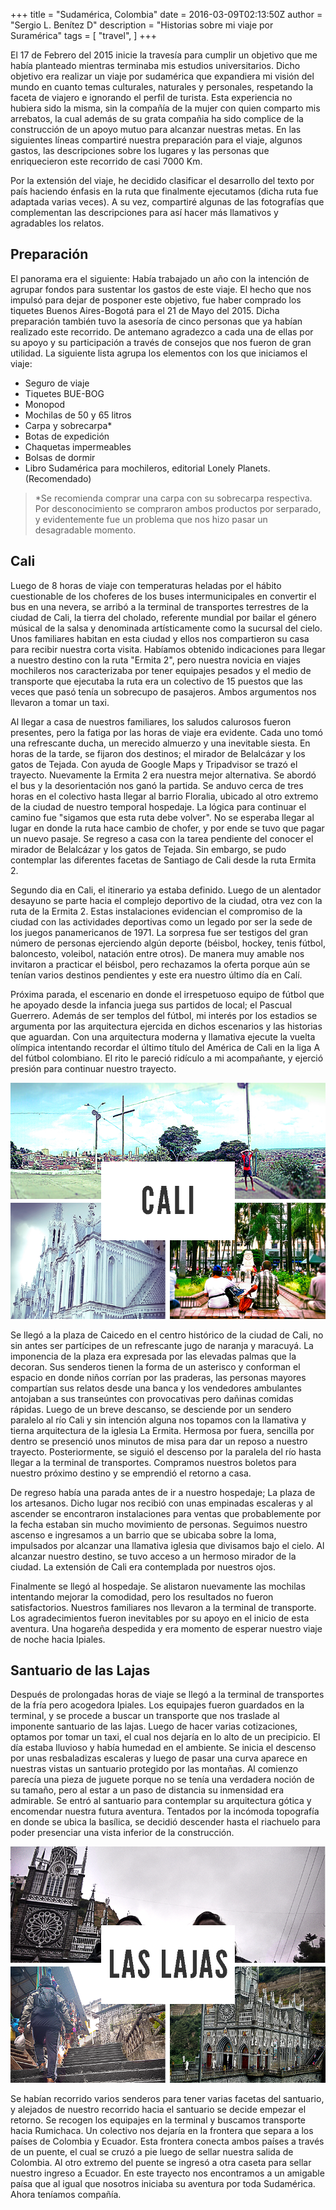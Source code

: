+++
title = "Sudamérica, Colombia"
date = 2016-03-09T02:13:50Z
author = "Sergio L. Benítez D"
description = "Historias sobre mi viaje por Suramérica"
tags = [
    "travel",
]
+++

El 17 de Febrero del 2015 inicie la travesía para cumplir un objetivo que me había planteado mientras terminaba mis estudios universitarios. Dicho objetivo era realizar un viaje por sudamérica que expandiera mi visión del mundo en cuanto temas culturales, naturales y personales, respetando la faceta de viajero e ignorando el perfil de turista. Esta experiencia no hubiera sido la misma, sin la compañía de la mujer con quien comparto mis arrebatos, la cual además de su grata compañia ha sido complice de la construcción de un apoyo mutuo para alcanzar nuestras metas. En las siguientes líneas compartiré nuestra preparación para el viaje, algunos gastos, las descripciones sobre los lugares y las personas que enriquecieron este recorrido de casi 7000 Km.

Por la extensión del viaje, he decidido clasificar el desarrollo del texto por país haciendo énfasis en la ruta que finalmente ejecutamos (dicha ruta fue adaptada varias veces). A su vez, compartiré algunas de las fotografías que complementan las descripciones para así hacer más llamativos y agradables los relatos.

## Preparación

El panorama era el siguiente: Había trabajado un año con la intención de agrupar fondos para sustentar los gastos de este viaje. El hecho que nos impulsó para dejar de posponer este objetivo, fue haber comprado los tiquetes Buenos Aires-Bogotá para el 21 de Mayo del 2015. Dicha preparación también tuvo la asesoría de cinco personas que ya habían realizado este recorrido. De antemano agradezco a cada una de ellas por su apoyo y su participación a través de consejos que nos fueron de gran utilidad. La siguiente lista agrupa los elementos con los que iniciamos el viaje:

+ Seguro de viaje
+ Tiquetes BUE-BOG
+ Monopod
+ Mochilas de 50 y 65 litros
+ Carpa y sobrecarpa*
+ Botas de expedición
+ Chaquetas impermeables
+ Bolsas de dormir
+ Libro Sudamérica para mochileros, editorial Lonely Planets. (Recomendado)

>  *Se recomienda comprar una carpa con su sobrecarpa respectiva. Por desconocimiento se compraron ambos productos por serparado, y evidentemente fue un problema que nos hizo pasar un desagradable momento.

## Cali

Luego de 8 horas de viaje con temperaturas heladas por el hábito cuestionable de los choferes de los buses intermunicipales en convertir el bus en una nevera, se arribó a la terminal de transportes terrestres de la ciudad de Cali, la tierra del cholado, referente mundial por bailar el género músical de la salsa y denominada artísticamente como la sucursal del cielo. Unos  familiares habitan en esta ciudad y ellos nos compartieron su casa para recibir nuestra corta visita. Habíamos obtenido indicaciones para llegar a nuestro destino con la ruta "Ermita 2", pero nuestra novicia en viajes mochileros nos caracterizaba por tener equipajes pesados y el medio de transporte que ejecutaba la ruta era un colectivo de 15 puestos que las veces que pasó tenía un sobrecupo de pasajeros. Ambos argumentos nos llevaron a tomar un taxi.

Al llegar a casa de nuestros familiares, los saludos calurosos fueron presentes, pero la fatiga por las horas de viaje era evidente. Cada uno tomó una refrescante ducha, un merecido almuerzo y una inevitable siesta. En horas de la tarde, se fijaron dos destinos; el mirador de Belalcázar y los gatos de Tejada. Con ayuda de Google Maps y Tripadvisor se trazó el trayecto. Nuevamente la Ermita 2 era nuestra mejor alternativa. Se abordó el bus y la desorientación nos ganó la partida. Se anduvo cerca de tres horas en el colectivo hasta llegar al barrio Floralia, ubicado al otro extremo de la ciudad de nuestro temporal hospedaje. La lógica para continuar el camino fue "sigamos que esta ruta debe volver". No se esperaba llegar al lugar en donde la ruta hace cambio de chofer, y por ende se tuvo que pagar un nuevo pasaje. Se regreso a casa con la tarea pendiente del conocer el mirador de Belalcázar y los gatos de Tejada. Sin embargo, se pudo contemplar las diferentes facetas de Santiago de Cali desde la ruta Ermita 2. 

Segundo dia en Cali, el itinerario ya estaba definido. Luego de un alentador desayuno se parte hacia el complejo deportivo de la ciudad, otra vez con la ruta de la Ermita 2. Estas instalaciones evidencian el compromiso de la ciudad con las actividades deportivas como un legado por ser la sede de los juegos panamericanos de 1971. La sorpresa fue ser testigos del gran número de personas ejerciendo algún deporte (béisbol, hockey, tenis fútbol, baloncesto, voleibol, natación entre otros). De manera muy amable nos invitaron a practicar el béisbol, pero rechazamos la oferta porque aún se tenían varios destinos pendientes y este era nuestro último día en Calí.

Próxima parada, el escenario en donde el irrespetuoso equipo de fútbol que he apoyado desde la infancia juega sus partidos de local; el Pascual Guerrero. Además de ser templos del fútbol, mi interés por los estadios se argumenta por las arquitectura ejercida en dichos escenarios y las historias que aguardan. Con una arquitectura moderna y llamativa ejecute la vuelta olímpica intentando recordar el último título del América de Cali en la liga A del fútbol colombiano. El rito le pareció ridículo a mi acompañante, y ejerció presión para continuar nuestro trayecto. 

![Fotos Cali](../images/png/sudamericaco_01.png)

Se llegó a la plaza de Caicedo en el centro histórico de la ciudad de Cali, no sin antes ser partícipes de un refrescante jugo de naranja y maracuyá. La imponencia de la plaza era expresada por las elevadas palmas que la decoran. Sus senderos tienen la forma de un asterisco y conforman el espacio en donde niños corrían por las praderas, las personas mayores compartían sus relatos desde una banca y los vendedores ambulantes antojaban a sus transeúntes con provocativas pero dañinas comidas rápidas. Luego de un breve descanso, se desciende por un sendero paralelo al río Cali y sin intención alguna nos topamos con la llamativa y tierna arquitectura de la iglesia La Ermita. Hermosa por fuera, sencilla por dentro se presenció unos minutos de misa para dar un reposo a nuestro trayecto. Posteriormente, se siguió el descenso por la paralela del río hasta llegar a la terminal de transportes. Compramos nuestros boletos para nuestro próximo destino y se emprendió el retorno a casa. 

De regreso había una parada antes de ir a nuestro hospedaje; La plaza de los artesanos. Dicho lugar nos recibió con unas empinadas escaleras y al ascender se encontraron instalaciones para ventas que probablemente por la fecha estaban sin mucho movimiento de personas. Seguimos nuestro ascenso e ingresamos a un barrio que se ubicaba sobre la loma, impulsados por alcanzar una llamativa iglesia que divisamos bajo el cielo. Al alcanzar nuestro destino, se tuvo acceso a un hermoso mirador de la ciudad. La extensión de Cali era contemplada por nuestros ojos.

Finalmente se llegó al hospedaje. Se alistaron nuevamente las mochilas intentando mejorar la comodidad, pero los resultados no fueron satisfactorios. Nuestros familiares nos llevaron a la terminal de transporte. Los agradecimientos fueron inevitables por su apoyo en el inicio de esta aventura. Una hogareña despedida y era momento de esperar nuestro viaje de noche hacia Ipiales.

## Santuario de las Lajas

Después de prolongadas horas de viaje se llegó a la terminal de transportes de la fría pero acogedora Ipiales. Los equipajes fueron guardados en la terminal, y se procede a buscar un transporte que nos traslade al imponente santuario de las lajas. Luego de hacer varias cotizaciones, optamos por tomar un taxi, el cual nos dejaría en lo alto de un precipicio. El día estaba lluvioso y había humedad en el ambiente. Se inicia el descenso por unas resbaladizas escaleras y luego de pasar una curva aparece en nuestras vistas un santuario protegido por las montañas. Al comienzo parecía una pieza de juguete porque no se tenía una verdadera noción de su tamaño, pero al estar a un paso de distancia su inmensidad era admirable. Se entró al santuario para contemplar su arquitectura gótica y encomendar nuestra futura aventura. Tentados por la incómoda topografía en donde se ubica la basílica, se decidió descender hasta el riachuelo para poder presenciar una vista inferior de la construcción. 

![Sudamerica las Lajas](../images/png/sudamericaco_02.png)

Se habían recorrido varios senderos para tener varias facetas del santuario, y alejados de nuestro recorrido hacia el santuario se decide empezar el retorno. Se recogen los equipajes en la terminal y buscamos transporte hacia Rumichaca. Un colectivo nos dejaría en la frontera que separa a los países de Colombia y Ecuador. Esta frontera conecta ambos países a través de un puente, el cual se cruzó a pie luego de sellar nuestra salida de Colombia. Al otro extremo del puente se ingresó a otra caseta para sellar nuestro ingreso a Ecuador. En este trayecto nos encontramos a un amigable paísa que al igual que nosotros iniciaba su aventura por toda Sudamérica. Ahora teníamos compañía.
